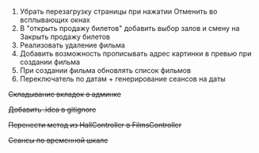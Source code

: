 1) Убрать перезагрузку страницы при нажатии Отменить во всплывающих окнах
2) В "открыть продажу билетов" добавить выбор залов и смену на Закрыть продажу билетов
3) Реализовать удаление фильма
4) Добавить возможность прописывать адрес картинки в превью при создании фильма
5) При создании фильма обновлять список фильмов
8) Переключатель по датам + генерирование сеансов на даты


~~Складывание вкладок в админке~~

~~Добавить .idea в gitignore~~

~~Перенести метод из HallController в FilmsController~~

~~Сеансы по временной шкале~~
